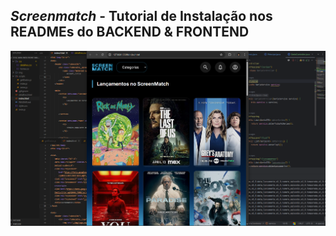 ##  *Screenmatch* - Tutorial de Instalação nos READMEs do BACKEND & FRONTEND

![Screenmatch](https://raw.githubusercontent.com/MartnsDev/Screenmatch-Web/main/Screenmatch.png)
